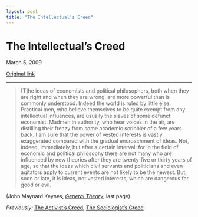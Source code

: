 ```yaml
---
layout: post
title: "The Intellectual’s Creed"
---
```

The Intellectual’s Creed
========================

March 5, 2009

[Original link](http://www.aaronsw.com/weblog/intelcreed)

* * * * *

> [T]he ideas of economists and political philosophers, both when they
> are right and when they are wrong, are more powerful than is commonly
> understood. Indeed the world is ruled by little else. Practical men,
> who believe themselves to be quite exempt from any intellectual
> influences, are usually the slaves of some defunct economist. Madmen
> in authority, who hear voices in the air, are distilling their frenzy
> from some academic scribbler of a few years back. I am sure that the
> power of vested interests is vastly exaggerated compared with the
> gradual encroachment of ideas. Not, indeed, immediately, but after a
> certain interval; for in the field of economic and political
> philosophy there are not many who are influenced by new theories after
> they are twenty-five or thirty years of age, so that the ideas which
> civil servants and politicians and even agitators apply to current
> events are not likely to be the newest. But, soon or late, it is
> ideas, not vested interests, which are dangerous for good or evil.

(John Maynard Keynes, *[General
Theory](http://www.marxists.org/reference/subject/economics/keynes/general-theory/ch24.htm)*,
last page)

*Previously:* [The Activist’s
Creed](http://www.aaronsw.com/weblog/activcreed), [The Sociologist’s
Creed](http://www.aaronsw.com/weblog/soccreed)
